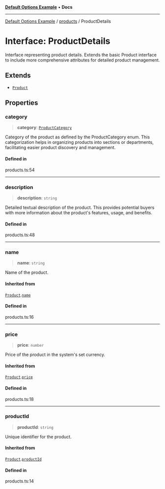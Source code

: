 [**Default Options Example**](../../README.md) • **Docs**

***

[Default Options Example](../../modules.md) / [products](../README.md) / ProductDetails

# Interface: ProductDetails

Interface representing product details.
Extends the basic Product interface to include more comprehensive attributes for detailed product management.

## Extends

- [`Product`](Product.md)

## Properties

### category

> **category**: [`ProductCategory`](../enumerations/ProductCategory.md)

Category of the product as defined by the ProductCategory enum. This categorization helps in organizing products
into sections or departments, facilitating easier product discovery and management.

#### Defined in

products.ts:54

***

### description

> **description**: `string`

Detailed textual description of the product. This provides potential buyers with more information about the
product's features, usage, and benefits.

#### Defined in

products.ts:48

***

### name

> **name**: `string`

Name of the product.

#### Inherited from

[`Product`](Product.md).[`name`](Product.md#name)

#### Defined in

products.ts:16

***

### price

> **price**: `number`

Price of the product in the system's set currency.

#### Inherited from

[`Product`](Product.md).[`price`](Product.md#price)

#### Defined in

products.ts:18

***

### productId

> **productId**: `string`

Unique identifier for the product.

#### Inherited from

[`Product`](Product.md).[`productId`](Product.md#productid)

#### Defined in

products.ts:14
